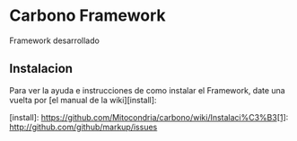 Carbono Framework
=================

Framework desarrollado 


Instalacion
-----------

Para ver la ayuda e instrucciones de como instalar el Framework, date una vuelta por [el manual de la wiki][install]: 



[install]: https://github.com/Mitocondria/carbono/wiki/Instalaci%C3%B3[1]: http://github.com/github/markup/issues